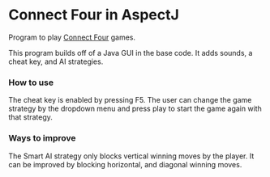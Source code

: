 # Connect Four in AspectJ

Program to play [Connect Four](https://en.wikipedia.org/wiki/Connect_Four) games.

This program builds off of a Java GUI in the base code. It adds sounds, a cheat key, and AI strategies.

### How to use
The cheat key is enabled by pressing F5. The user can change the game strategy by the dropdown menu and press play to start the game again with that strategy.

### Ways to improve
The Smart AI strategy only blocks vertical winning moves by the player. It can be improved by blocking horizontal, and diagonal winning moves.